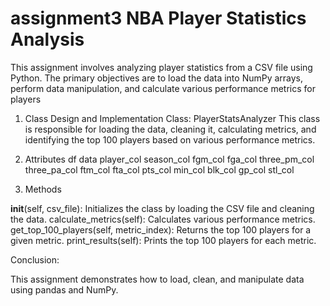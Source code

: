 # assignment3 NBA Player Statistics Analysis

This assignment involves analyzing player statistics from a CSV file using Python. The primary objectives are to load the data into NumPy arrays, perform data manipulation, and calculate various performance metrics for players

1. Class Design and Implementation
  Class: PlayerStatsAnalyzer
     This class is responsible for loading the data, cleaning it, calculating metrics, and identifying the top 100 players based on various performance metrics. 
 
2. Attributes
  df
  data
  player_col
  season_col
  fgm_col
  fga_col
  three_pm_col
  three_pa_col
  ftm_col
  fta_col
  pts_col
  min_col
  blk_col
  gp_col
  stl_col

3. Methods

__init__(self, csv_file): Initializes the class by loading the CSV file and cleaning the data.
calculate_metrics(self): Calculates various performance metrics.
get_top_100_players(self, metric_index): Returns the top 100 players for a given metric.
print_results(self): Prints the top 100 players for each metric.


Conclusion:
 
  This assignment demonstrates how to load, clean, and manipulate data using pandas and NumPy.
